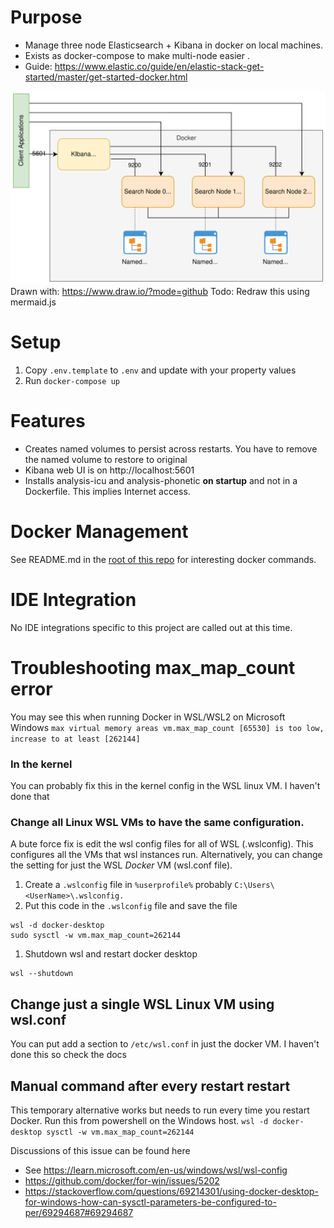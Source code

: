 # Purpose
* Manage three node Elasticsearch + Kibana in docker on local machines.
* Exists as docker-compose to make multi-node easier .
* Guide: https://www.elastic.co/guide/en/elastic-stack-get-started/master/get-started-docker.html

![Topology](./images_folder/elasticsearch-local-docker.svg)
Drawn with:  https://www.draw.io/?mode=github
Todo: Redraw this using mermaid.js

# Setup
1. Copy `.env.template` to `.env` and update with your property values
1. Run `docker-compose up`

# Features
* Creates named volumes to persist across restarts.  You have to remove the named volume to restore to original
* Kibana web UI is on http://localhost:5601
* Installs analysis-icu and analysis-phonetic **on startup** and not in a Dockerfile.  This implies Internet access.

# Docker Management
See README.md in the [root of this repo](../README.md) for interesting docker commands.

# IDE Integration
No IDE integrations specific to this project are called out at this time.

# Troubleshooting max_map_count error
You may see this when running Docker in WSL/WSL2 on Microsoft Windows
`max virtual memory areas vm.max_map_count [65530] is too low, increase to at least [262144]`

### In the kernel
You can probably fix this in the kernel config in the WSL linux VM. I haven't done that

### Change all Linux WSL VMs to have the same configuration.
A bute force fix is edit the wsl config files for all of WSL (.wslconfig).  This configures all the VMs that wsl instances run. Alternatively, you can change the setting for just the WSL _Docker_ VM (wsl.conf file).
1. Create a `.wslconfig` file in `%userprofile%` probably  `C:\Users\<UserName>\.wslconfig.`
1. Put this code in the `.wslconfig` file and save the file
```
wsl -d docker-desktop
sudo sysctl -w vm.max_map_count=262144
```
1. Shutdown wsl and restart docker desktop
```
wsl --shutdown
```

## Change just a single WSL Linux VM using wsl.conf
You can put add a section to `/etc/wsl.conf` in just the docker VM. I haven't done this so check the docs

## Manual command after every restart restart
This temporary alternative works but needs to run every time you restart Docker.  Run this from powershell on the Windows host.
`wsl -d docker-desktop sysctl -w vm.max_map_count=262144`

Discussions of this issue can be found here
* See https://learn.microsoft.com/en-us/windows/wsl/wsl-config
* https://github.com/docker/for-win/issues/5202
* https://stackoverflow.com/questions/69214301/using-docker-desktop-for-windows-how-can-sysctl-parameters-be-configured-to-per/69294687#69294687